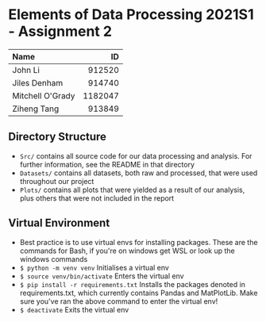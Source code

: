 # Elements of Data Processing 2021S1 - Assignment 2

| Name              | ID      |
| :---------------- | ------: |
| John Li           |  912520 |
| Jiles Denham      |  914740 |
| Mitchell O'Grady  | 1182047 |
| Ziheng Tang       |  913849 |


## Directory Structure
* `Src/` contains all source code for our data processing and analysis. For further information, see the README in that directory
* `Datasets/` contains all datasets, both raw and processed, that were used throughout our project
* `Plots/` contains all plots that were yielded as a result of our analysis, plus others that were not included in the report


## Virtual Environment

* Best practice is to use virtual envs for installing packages. These are the commands for Bash, if you're on windows get WSL or look up the windows commands
* `$ python -m venv venv` Initialises a virtual env
* `$ source venv/bin/activate` Enters the virtual env
* `$ pip install -r requirements.txt` Installs the packages denoted in requirements.txt, which currently contains Pandas and MatPlotLib. Make sure you've ran the above command to enter the virtual env!
* `$ deactivate` Exits the virtual env

